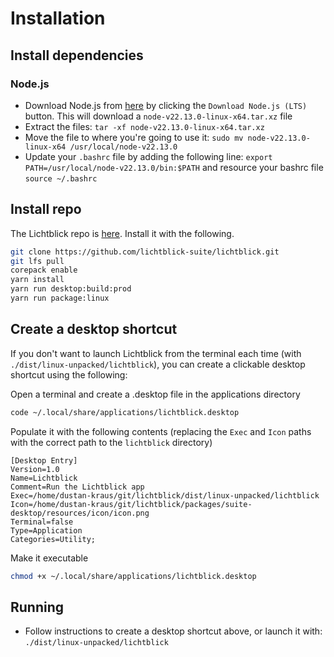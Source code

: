 # Installation
## Install dependencies
### Node.js
- Download Node.js from [here](https://nodejs.org/en/) by clicking the `Download Node.js (LTS)` button. This will download a  `node-v22.13.0-linux-x64.tar.xz` file
- Extract the files: `tar -xf node-v22.13.0-linux-x64.tar.xz`
- Move the file to where you're going to use it: `sudo mv node-v22.13.0-linux-x64 /usr/local/node-v22.13.0`
- Update your `.bashrc` file by adding the following line: `export PATH=/usr/local/node-v22.13.0/bin:$PATH` and resource your bashrc file `source ~/.bashrc`

## Install repo
The Lichtblick repo is [here](https://github.com/Lichtblick-Suite/lichtblick). Install it with the following.
```bash
git clone https://github.com/lichtblick-suite/lichtblick.git
git lfs pull
corepack enable
yarn install
yarn run desktop:build:prod
yarn run package:linux
```

## Create a desktop shortcut
If you don't want to launch Lichtblick from the terminal each time (with `./dist/linux-unpacked/lichtblick`), you can create a clickable desktop shortcut using the following:

Open a terminal and create a .desktop file in the applications directory
```bash
code ~/.local/share/applications/lichtblick.desktop
```

Populate it with the following contents (replacing the `Exec` and `Icon` paths with the correct path to the `lichtblick` directory)
```
[Desktop Entry]
Version=1.0
Name=Lichtblick
Comment=Run the Lichtblick app
Exec=/home/dustan-kraus/git/lichtblick/dist/linux-unpacked/lichtblick
Icon=/home/dustan-kraus/git/lichtblick/packages/suite-desktop/resources/icon/icon.png
Terminal=false
Type=Application
Categories=Utility;
```

Make it executable
```bash
chmod +x ~/.local/share/applications/lichtblick.desktop
```

## Running
- Follow instructions to create a desktop shortcut above, or launch it with: `./dist/linux-unpacked/lichtblick`

